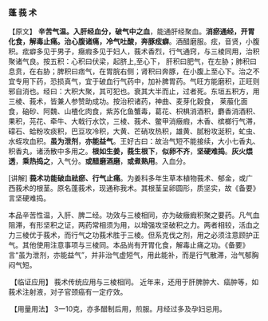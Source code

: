 ### 蓬   莪   术

   【原文】 **辛苦气温。入肝经血分，破气中之血**，能通肝经聚血。**消瘀通经，开胃化食，解毒止痛。治心腹诸痛，冷气吐酸，奔豚痃癖**。酒醋磨服。痃，音贤，小腹积。痃癖多见于男子，癥瘕多见于妇人，莪术香烈，行气通窍，与三棱同用，治积聚诸气良。按五积：心积曰伏梁，起脐上,至心下， 肝积曰肥气，在左胁；肺积曰息贲，在右胁；脾积曰痞气，在胃脘右侧；肾积曰奔豚，在小腹上至心下。治之不宜专用下药，恐损真气，宜于破血行气药中，加补脾胃药。气旺方能磨积，正旺则邪自消也。经曰：大积大聚，其可犯也。衰其大半而止，过者死。东垣五积方，用三棱、莪术，皆兼人参赞助成功。按治积诸药，神曲、麦芽化穀食， 莱菔化面食，硇砂、阿魏、山楂化肉食，紫苏化鱼蟹毒，葛花、枳椇消酒积，麝香消酒积、果积，芫花、牵牛、大戟行水饮，三棱、莪术、鳖甲消癥瘕，木香、槟榔行气滞，礞石、蛤粉攻痰积，巴豆攻冷积，大黄、芒硝攻热积，雄黄、腻粉攻涎积，虻虫、水蛭攻血积。**虽为泄剂**，**亦能益气**。王好古曰：故治气短不能接续，大小七香丸、 积香丸，诸汤散中多用之。**根如生姜，莪生根下**，**似卵不齐**，**坚硬难捣**。**灰火煨透**，**乘热捣之**，入气分。**或醋磨酒磨**，**或煮熟用**。入血分。             

 [讲解] **莪术功能破血祛瘀、行气止痛**。为姜科多年生草本植物莪术、郁金，或广西莪术的根茎。原名蓬莪术，现通称我术。其根茎呈卵圆形，质坚实，故《备要》言坚硬难捣。

   本品辛苦性温，入肝、脾二经。功效与三棱相同，亦为破癥瘕积聚之要药。凡气血阻滞，有形坚积之证，两药常相须为用，以增强攻坚破积之力。两者相较，活血之力三棱优于莪术，而行气之功莪术胜于三棱。但系克伐之剂，用之必须注意顾护正气。其他使用注意事项与三棱同。本品尚有开胃化食，解毒止痛之功。《备要》言“虽为泄剂，亦能益气”，并非治气虚短气，用此能补，而是行气散滞，治气郁胸闷气短。

​      【临证应用】 莪术传统应用与三棱相同。 近年来，还用于肝脾肿大、癌肿等，如莪术注射液，对子官颈癌有一定疗效。

​      【用量用法】 3一10克，亦多醋制后用，煎服。月经过多及孕妇忌用。

 
